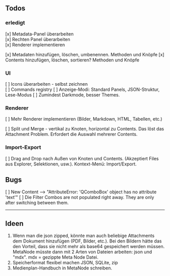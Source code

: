 ## Todos

### erledigt
[x] Metadata-Panel überarbeiten  
[x] Rechten Panel überarbeiten  
[x] Renderer implementieren 

[x] Metadaten hinzufügen, löschen, umbenennen. Methoden und Knöpfe
[x] Contents hinzufügen, löschen, sortieren? Methoden und Knöpfe

### UI
[ ] Icons überarbeiten - selbst zeichnen  
[ ] Commands registry
[ ] Anzeige-Modi: Standard Panels, JSON-Struktur, Lese-Modus
[ ] Zumindest Darkmode, besser Themes.

### Renderer
[ ] Mehr Renderer implementieren (Bilder, Markdown, HTML, Tabellen, etc.)

[ ] Split und Merge - vertikal zu Knoten, horizontal zu Contents. Das löst das Attachment Problem. Erfordert die Auswahl mehrerer Contents.

### Import-Export
[ ] Drag and Drop nach Außen von Knoten und Contents. (Akzeptiert Files aus Explorer, Selektionen, usw.). Kontext-Menü: Import/Export.


## Bugs
[ ] New Content --> "AttributeError: 'QComboBox' object has no attribute 'text'"
[ ] Die Filter Combos are not populated right away. They are only after switching between them.

---
## Ideen 
1. Wenn man die json zipped, könnte man auch beliebige Attachments dem Dokument hinzufügen (PDF, Bilder, etc.). Bei den Bildern hätte das den Vorteil, dass sie nicht mehr als base64 gespeichert werden müssen. MetaNode müsste dann mit 2 Arten von Dateien arbeiten: json und "mdx". mdx = gezippte Meta Node Datei.
2. Speicherformat flexibel machen JSON, SQLite, zip
3. Medienplan-Handbuch in MetaNode schreiben.
